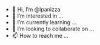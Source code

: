 - 👋 Hi, I’m @lpanizza
- 👀 I’m interested in ...
- 🌱 I’m currently learning ...
- 💞️ I’m looking to collaborate on ...
- 📫 How to reach me ...

<!---
lpanizza/lpanizza is a ✨ special ✨ repository because its `README.md` (this file) appears on your GitHub profile.
You can click the Preview link to take a look at your changes.
--->
